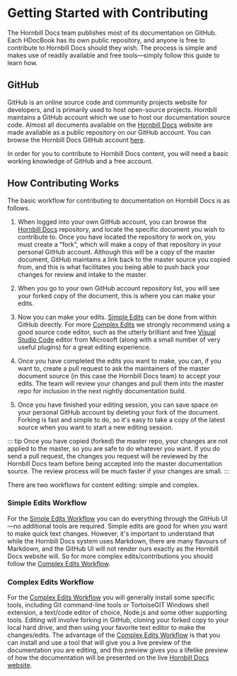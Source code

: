 # Getting Started with Contributing

The Hornbill Docs team publishes most of its documentation on GitHub. Each HDocBook has its own public repository, and anyone is free to contribute to Hornbill Docs should they wish. The process is simple and makes use of readily available and free tools—simply follow this guide to learn how. 
## GitHub

GitHub is an online source code and community projects website for developers, and is primarily used to host open-source projects. Hornbill maintains a GitHub account which we use to host our documentation source code. Almost all documents available on the [Hornbill Docs](https://docs.hornbill.com/) website are made available as a public repository on our GitHub account.  You can browse the Hornbill Docs GitHub account [here](https://github.com/Hornbill-Docs).

In order for you to contribute to Hornbill Docs content, you will need a basic working knowledge of GitHub and a free account.
## How Contributing Works

The basic workflow for contributing to documentation on Hornbill Docs is as follows. 

1. When logged into your own GitHub account, you can browse the [Hornbill Docs](https://github.com/Hornbill-Docs) repository, and locate the specific document you wish to contribute to. Once you have located the repository to work on, you must create a "fork", which will make a copy of that repository in your personal GitHub account. Although this will be a copy of the master document, GitHub maintains a link back to the master source you copied from, and this is what facilitates you being able to push back your changes for review and intake to the master.  

2. When you go to your own GitHub account repository list, you will see your forked copy of the document, this is where you can make your edits.

3. Now you can make your edits. [Simple Edits](/_books/hdoc-guide/getting-started/simple-edits) can be done from within GitHub directly. For more [Complex Edits](/_books/hdoc-guide/getting-started/complex-edits) we strongly recommend using a good source code editor, such as the utterly brilliant and free [Visual Studio Code](https://code.visualstudio.com/) editor from Microsoft (along with a small number of very useful plugins) for a great editing experience.

4. Once you have completed the edits you want to make, you can, if you want to, create a pull request to ask the maintainers of the master document source (in this case the Hornbill Docs team) to accept your edits. The team will review your changes and pull them into the master repo for inclusion in the next nightly documentation build. 

5. Once you have finished your editing session, you can save space on your personal GitHub account by deleting your fork of the document. Forking is fast and simple to do, so it's easy to take a copy of the latest source when you want to start a new editing session. 

::: tip
Once you have copied (forked) the master repo, your changes are not applied to the master, so you are safe to do whatever you want. If you do send a pull request, the changes you request will be reviewed by the Hornbill Docs team before being accepted into the master documentation source. The review process will be much faster if your changes are small.
:::

There are two workflows for content editing: simple and complex.  

### Simple Edits Workflow
For the [Simple Edits Workflow](/_books/hdoc-guide/getting-started/simple-edits) you can do everything through the GitHub UI—no additional tools are required. Simple edits are good for when you want to make quick text changes. However, it's important to understand that while the Hornbill Docs system uses Markdown, there are many flavours of Markdown, and the GitHub UI will not render ours exactly as the Hornbill Docs website will. So for more complex edits/contributions you should follow the [Complex Edits Workflow](/_books/hdoc-guide/getting-started/complex-edits). 

### Complex Edits Workflow
For the [Complex Edits Workflow](/_books/hdoc-guide/getting-started/complex-edits) you will generally install some specific tools, including Git command-line tools or TortoiseGIT Windows shell extension, a text/code editor of choice, Node.js and some other supporting tools. Editing will involve forking in GitHub, cloning your forked copy to your local hard drive, and then using your favorite text editor to make the changes/edits. The advantage of the [Complex Edits Workflow](/_books/hdoc-guide/getting-started/complex-edits) is that you can install and use a tool that will give you a live preview of the documentation you are editing, and this preview gives you a lifelike preview of how the documentation will be presented on the live [Hornbill Docs website](https://docs.hornbill.com/).
